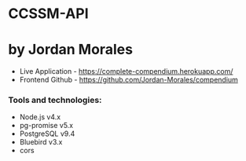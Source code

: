 # CCSSM-API
# by Jordan Morales

- Live Application - https://complete-compendium.herokuapp.com/
- Frontend Github - https://github.com/Jordan-Morales/compendium

### Tools and technologies:

- Node.js v4.x
- pg-promise v5.x
- PostgreSQL v9.4
- Bluebird v3.x
- cors
